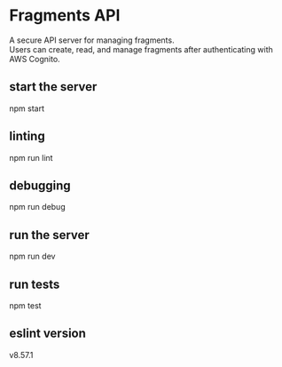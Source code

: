 # Fragments API

A secure API server for managing fragments.  
Users can create, read, and manage fragments after authenticating with AWS Cognito.

## start the server

npm start

## linting

npm run lint

## debugging

npm run debug

## run the server

npm run dev

## run tests

npm test

## eslint version

v8.57.1

